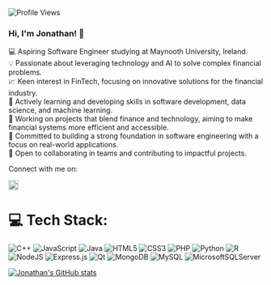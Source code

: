 ![Profile Views](https://komarev.com/ghpvc/?username=jonathankadiri0&color=green) <br/>


### Hi, I'm Jonathan! 👋

💻 Aspiring Software Engineer studying at Maynooth University, Ireland.<br/>
💡 Passionate about leveraging technology and AI to solve complex financial problems.<br/>
📈 Keen interest in FinTech, focusing on innovative solutions for the financial industry.<br/>
🧠 Actively learning and developing skills in software development, data science, and machine learning.<br/>
🚀 Working on projects that blend finance and technology, aiming to make financial systems more efficient and accessible.<br/>
🎯 Committed to building a strong foundation in software engineering with a focus on real-world applications.<br/>
🤝 Open to collaborating in teams and contributing to impactful projects.<br/>

Connect with me on:<br/>

<a href="https://www.linkedin.com/in/jonathan-kadiri-a06980243">
    <img src="https://upload.wikimedia.org/wikipedia/commons/c/ca/LinkedIn_logo_initials.png" alt="LinkedIn" width="20" height="20">
</a>


# 💻 Tech Stack:
![C++](https://img.shields.io/badge/c++-%2300599C.svg?style=for-the-badge&logo=c%2B%2B&logoColor=white) ![JavaScript](https://img.shields.io/badge/javascript-%23323330.svg?style=for-the-badge&logo=javascript&logoColor=%23F7DF1E) ![Java](https://img.shields.io/badge/java-%23ED8B00.svg?style=for-the-badge&logo=openjdk&logoColor=white) ![HTML5](https://img.shields.io/badge/html5-%23E34F26.svg?style=for-the-badge&logo=html5&logoColor=white) ![CSS3](https://img.shields.io/badge/css3-%231572B6.svg?style=for-the-badge&logo=css3&logoColor=white) ![PHP](https://img.shields.io/badge/php-%23777BB4.svg?style=for-the-badge&logo=php&logoColor=white) ![Python](https://img.shields.io/badge/python-3670A0?style=for-the-badge&logo=python&logoColor=ffdd54) ![R](https://img.shields.io/badge/r-%23276DC3.svg?style=for-the-badge&logo=r&logoColor=white) ![NodeJS](https://img.shields.io/badge/node.js-6DA55F?style=for-the-badge&logo=node.js&logoColor=white) ![Express.js](https://img.shields.io/badge/express.js-%23404d59.svg?style=for-the-badge&logo=express&logoColor=%2361DAFB) ![Qt](https://img.shields.io/badge/Qt-%23217346.svg?style=for-the-badge&logo=Qt&logoColor=white) ![MongoDB](https://img.shields.io/badge/MongoDB-%234ea94b.svg?style=for-the-badge&logo=mongodb&logoColor=white) ![MySQL](https://img.shields.io/badge/mysql-4479A1.svg?style=for-the-badge&logo=mysql&logoColor=white) ![MicrosoftSQLServer](https://img.shields.io/badge/Microsoft%20SQL%20Server-CC2927?style=for-the-badge&logo=microsoft%20sql%20server&logoColor=white)


[![Jonathan's GitHub stats](https://github-readme-stats.vercel.app/api?username=jonathankadiri0&theme=dark&show_icons=true)](https://github.com/anuraghazra/github-readme-stats)

  

 

